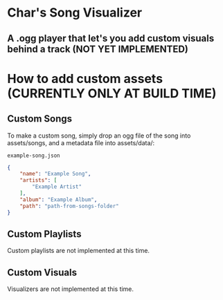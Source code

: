 # Char's Song Visualizer

## A .ogg player that let's you add custom visuals behind a track (NOT YET IMPLEMENTED)

# How to add custom assets (CURRENTLY ONLY AT BUILD TIME)

## Custom Songs

To make a custom song, simply drop an ogg file of the song into assets/songs, and a metadata file into assets/data/:

`example-song.json`
```json
{
    "name": "Example Song",
    "artists": [
        "Example Artist"
    ],
    "album": "Example Album",
    "path": "path-from-songs-folder"
}
```

## Custom Playlists

Custom playlists are not implemented at this time.

## Custom Visuals

Visualizers are not implemented at this time.